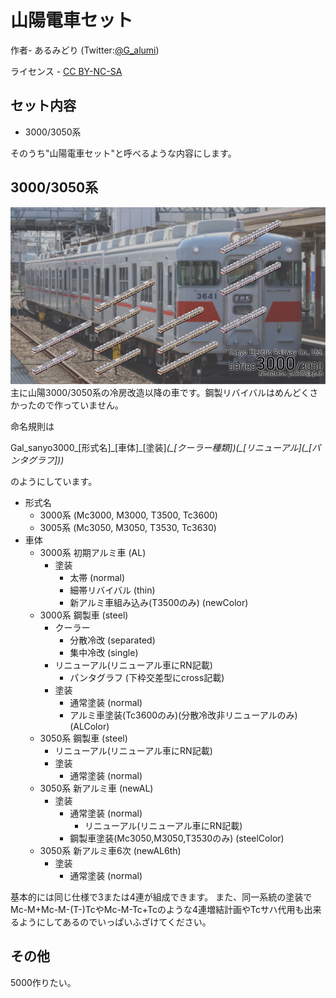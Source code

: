 # 山陽電車セット
作者- あるみどり (Twitter:[@G_alumi](https://twitter.com/G_alumi))

ライセンス - [CC BY-NC-SA](https://creativecommons.org/licenses/by-nc-sa/4.0/deed.ja)
## セット内容
- 3000/3050系

そのうち"山陽電車セット"と呼べるような内容にします。
## 3000/3050系
![サムネ3000](3000/サムネ3000.png)
主に山陽3000/3050系の冷房改造以降の車です。鋼製リバイバルはめんどくさかったので作っていません。

命名規則は

Gal_sanyo3000_[形式名]\_[車体]\_[塗装]_(\_[クーラー種類])(\_[リニューアル]\(\_[パンタグラフ]))_

のようにしています。

- 形式名
  - 3000系 (Mc3000, M3000, T3500, Tc3600)
  - 3005系 (Mc3050, M3050, T3530, Tc3630)
- 車体
  - 3000系 初期アルミ車 (AL)
    - 塗装
      - 太帯 (normal)
	  - 細帯リバイバル (thin)
	  - 新アルミ車組み込み(T3500のみ) (newColor)
  - 3000系 鋼製車 (steel)
    - クーラー
	  - 分散冷改 (separated)
	  - 集中冷改 (single)
	- リニューアル(リニューアル車にRN記載)
	  - パンタグラフ (下枠交差型にcross記載)
	- 塗装
      - 通常塗装 (normal)
	  - アルミ車塗装(Tc3600のみ)(分散冷改非リニューアルのみ) (ALColor)
  - 3050系 鋼製車 (steel)
	- リニューアル(リニューアル車にRN記載)
	- 塗装
      - 通常塗装 (normal)
  - 3050系 新アルミ車 (newAL)
    - 塗装
	  - 通常塗装 (normal)
	    - リニューアル(リニューアル車にRN記載)
	  - 鋼製車塗装(Mc3050,M3050,T3530のみ) (steelColor)
  - 3050系 新アルミ車6次 (newAL6th)
    - 塗装
	  - 通常塗装 (normal)

基本的には同じ仕様で3または4連が組成できます。
また、同一系統の塗装でMc-M+Mc-M-(T-)TcやMc-M-Tc+Tcのような4連増結計画やTcサハ代用も出来るようにしてあるのでいっぱいふざけてください。

## その他
5000作りたい。